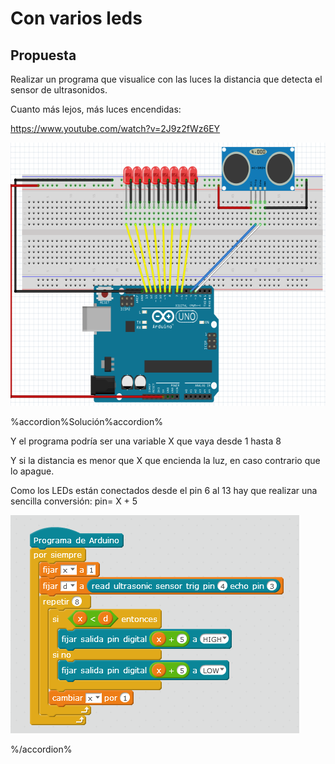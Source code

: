 
# Con varios leds

## Propuesta

Realizar un programa que visualice con las luces la distancia que detecta el sensor de ultrasonidos.

Cuanto más lejos, más luces encendidas:

https://www.youtube.com/watch?v=2J9z2fWz6EY

<img src="img/cto-ultrasonidos-variasluces.png" width="606" height="421" />


%accordion%Solución%accordion%

Y el programa podría ser una variable X que vaya desde 1 hasta 8

Y si la distancia es menor que X que encienda la luz, en caso contrario que lo apague.

Como los LEDs están conectados desde el pin 6 al 13 hay que realizar una sencilla conversión: pin= X + 5

<img width="462" height="349" src="img/sensorUS-1.png" />


%/accordion%